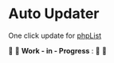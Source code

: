 # Auto Updater
One click update for [phpList](https://github.com/phplist/phplist3)

:construction: :construction: __Work - in - Progress__ : :construction: :construction:
